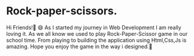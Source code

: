 # Rock-paper-scissors.
Hi Friends!👋
😄 As I started my journey in Web Development I am really loving it.
   As we all know we used to play Rock-Paper-Scissor game in our school time.
  From playing to building the application using Html,Css,Js is amazing.
  Hope you enjoy the game in the way i designed.🤩
